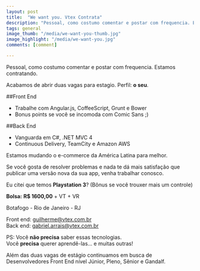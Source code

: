 ```yaml
---
layout: post
title:  "We want you. Vtex Contrata"
description: "Pessoal, como costumo comentar e postar com frequencia. Estamos contratando."
tags: general
image_thumb: "/media/we-want-you-thumb.jpg"
image_highlight: "/media/we-want-you.jpg"
comments: [comment]

---
```


Pessoal, como costumo comentar e postar com frequencia. Estamos contratando.

Acabamos de abrir duas vagas para estagio. Perfil: **o seu**.

<!--more-->

##Front End
* Trabalhe com Angular.js, CoffeeScript, Grunt e Bower
* Bonus points se você se incomoda com Comic Sans ;)

##Back End
* Vanguarda em C#, .NET MVC 4
* Continuous Delivery, TeamCity e Amazon AWS


Estamos mudando o   e-commerce da América Latina para melhor.

Se você gosta de resolver problemas e nada te dá mais satisfação que publicar uma versão nova da sua app, venha trabalhar conosco.

Eu citei que temos **Playstation 3**? (Bônus se você trouxer mais um controle)

**Bolsa:** 
**R$ 1600,00** + VT + VR

Botafogo - Rio de Janeiro - RJ

Front end: [guilherme@vtex.com.br](mailto:guilherme@vtex.com.br)<br />
Back end: [gabriel.arrais@vtex.com.br](mailto:gabriel.arrais@vtex.com.br)

PS: Você **não precisa** saber essas tecnologias. <br />
Você **precisa** querer aprendê-las… e muitas outras!

Além das duas vagas de estágio continuamos em busca de Desenvolvedores Front End nível Júnior, Pleno, Sênior e Gandalf.
